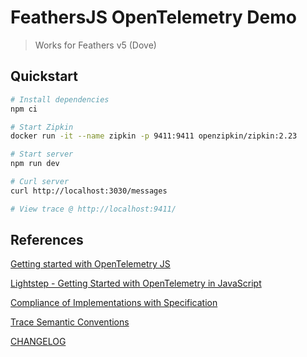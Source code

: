 # FeathersJS OpenTelemetry Demo

> Works for Feathers v5 (Dove)

## Quickstart

```sh
# Install dependencies
npm ci

# Start Zipkin
docker run -it --name zipkin -p 9411:9411 openzipkin/zipkin:2.23

# Start server
npm run dev

# Curl server
curl http://localhost:3030/messages

# View trace @ http://localhost:9411/
```

## References

[Getting started with OpenTelemetry JS](https://github.com/open-telemetry/opentelemetry-js/blob/main/getting-started/README.md)

[Lightstep - Getting Started with OpenTelemetry in JavaScript](https://opentelemetry.lightstep.com/js/)

[Compliance of Implementations with Specification](https://github.com/open-telemetry/opentelemetry-specification/blob/main/spec-compliance-matrix.md)

[Trace Semantic Conventions](https://github.com/open-telemetry/opentelemetry-specification/tree/main/specification/trace/semantic_conventions)

[CHANGELOG](https://github.com/open-telemetry/opentelemetry-js/blob/main/CHANGELOG.md)
